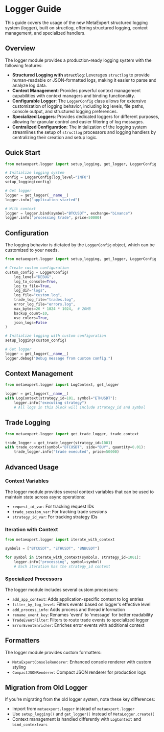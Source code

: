 # Logger Guide

This guide covers the usage of the new MetaExpert structured logging system (logger), built on structlog, offering structured logging, context management, and specialized handlers.

## Overview

The logger module provides a production-ready logging system with the following features:

- **Structured Logging with `structlog`**: Leverages `structlog` to provide human-readable or JSON-formatted logs, making it easier to parse and analyze log data.
- **Context Management**: Provides powerful context management capabilities with context managers and binding functionality.
- **Configurable Logger**: The `LoggerConfig` class allows for extensive customization of logging behavior, including log levels, file paths, console output, and structured logging preferences.
- **Specialized Loggers**: Provides dedicated loggers for different purposes, allowing for granular control and easier filtering of log messages.
- **Centralized Configuration**: The initialization of the logging system streamlines the setup of `structlog` processors and logging handlers by centralizing their creation and setup logic.

## Quick Start

```python
from metaexpert.logger import setup_logging, get_logger, LoggerConfig

# Initialize logging system
config = LoggerConfig(log_level="INFO")
setup_logging(config)

# Get logger
logger = get_logger(__name__)
logger.info("application started")

# With context
logger = logger.bind(symbol="BTCUSDT", exchange="binance")
logger.info("processing trade", price=50000)
```

## Configuration

The logging behavior is dictated by the `LoggerConfig` object, which can be customized to your needs.

```python
from metaexpert.logger import setup_logging, get_logger, LoggerConfig

# Create custom configuration
custom_config = LoggerConfig(
    log_level="DEBUG",
    log_to_console=True,
    log_to_file=True,
    log_dir="logs",
    log_file="custom.log",
    trade_log_file="trades.log",
    error_log_file="errors.log",
    max_bytes=20 * 1024 * 1024,  # 20MB
    backup_count=10,
    use_colors=True,
    json_logs=False
)

# Initialize logging with custom configuration
setup_logging(custom_config)

# Get logger
logger = get_logger(__name__)
logger.debug("Debug message from custom config.")
```

## Context Management

```python
from metaexpert.logger import LogContext, get_logger

logger = get_logger(__name__)
with LogContext(strategy_id=101, symbol="ETHUSDT"):
    logger.info("executing strategy")
    # All logs in this block will include strategy_id and symbol
```

## Trade Logging

```python
from metaexpert.logger import get_trade_logger, trade_context

trade_logger = get_trade_logger(strategy_id=1001)
with trade_context(symbol="BTCUSDT", side="BUY", quantity=0.01):
    trade_logger.info("trade executed", price=50000)
```

## Advanced Usage

### Context Variables

The logger module provides several context variables that can be used to maintain state across async operations:

- `request_id_var`: For tracking request IDs
- `trade_session_var`: For tracking trade sessions
- `strategy_id_var`: For tracking strategy IDs

### Iteration with Context

```python
from metaexpert.logger import iterate_with_context

symbols = ["BTCUSDT", "ETHUSDT", "BNBUSDT"]

for symbol in iterate_with_context(symbols, strategy_id=1001):
    logger.info("processing", symbol=symbol)
    # Each iteration has the strategy_id context
```

### Specialized Processors

The logger module includes several custom processors:

- `add_app_context`: Adds application-specific context to log entries
- `filter_by_log_level`: Filters events based on logger's effective level
- `add_process_info`: Adds process and thread information
- `rename_event_key`: Renames 'event' to 'message' for better readability
- `TradeEventFilter`: Filters to route trade events to specialized logger
- `ErrorEventEnricher`: Enriches error events with additional context

## Formatters

The logger module provides custom formatters:

- `MetaExpertConsoleRenderer`: Enhanced console renderer with custom styling
- `CompactJSONRenderer`: Compact JSON renderer for production logs

## Migration from Old Logger

If you're migrating from the old logger system, note these key differences:

- Import from `metaexpert.logger` instead of `metaexpert.logger`
- Use `setup_logging()` and `get_logger()` instead of `MetaLogger.create()`
- Context management is handled differently with `LogContext` and `bind_contextvars`
